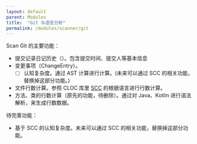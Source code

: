 ```yaml
---
layout: default
parent: Modules
title:  "Git 与语言分析"
permalink: /modules/scanner/git
---
```


Scan Git 的主要功能：

- 提交记录日记历史（）。包含提交时间、提交人等基本信息
- 变更事项（ChangeEntry）。
    - [ ] 认知复杂度。通过 AST 计算进行计算。(未来可以通过 SCC 的相关功能，替换掉这部分功能。)
- 文件行数计算。参照 CLOC 库里 [SCC](https://github.com/boyter/scc) 的根据语言进行行数计算。
- 方法、类的行数计算（原先的功能，待删除）。通过对 Java、Kotlin 进行语法解析，来生成行数数据。 

待完善功能：

- 基于 SCC 的认知复杂度。未来可以通过 SCC 的相关功能，替换掉这部分功能。
